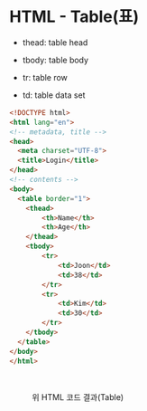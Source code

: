 # HTML - Table(표)

* thead: table head
* tbody: table body



* tr: table row
* td: table data set

```html
<!DOCTYPE html>
<html lang="en">
<!-- metadata, title -->
<head>
  <meta charset="UTF-8">
  <title>Login</title>
</head>
<!-- contents -->
<body> 
  <table border="1">
    <thead>
        <th>Name</th>
        <th>Age</th>
    </thead>
    <tbody>
        <tr>
            <td>Joon</td>
            <td>38</td>
        </tr>
        <tr>
            <td>Kim</td>
            <td>30</td>
        </tr>
    </tbody>
  </table>
</body>
</html>
```

<figure><img src="../../.gitbook/assets/스크린샷 2023-06-24 오후 7.18.28.png" alt=""><figcaption><p>위 HTML 코드 결과(Table)</p></figcaption></figure>
